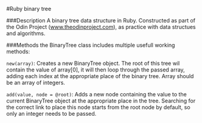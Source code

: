 #Ruby binary tree

###Description
A binary tree data structure in Ruby. Constructed as part of the Odin Project (www.theodinproject.com), as practice with data structues and algorithms.

###Methods
the BinaryTree class includes multiple usefull working methods:

`new(array)`: Creates a new BinaryTree object. The root of this tree wil contain the value of array[0], it will then loop through the passed array, adding each index at the appropriate place of the binary tree. Array should be an array of integers.

`add(value, node = @root)`: Adds a new node containing the value to the current BinaryTree object at the appropriate place in the tree. Searching for the correct link to place this node starts from the root node by default, so only an integer needs to be passed. 